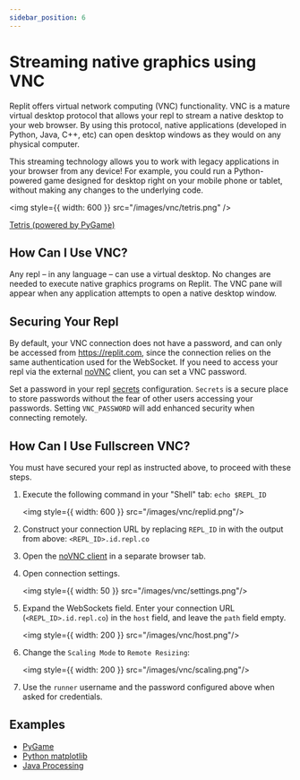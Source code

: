 ```yaml
---
sidebar_position: 6
---
```


# Streaming native graphics using VNC 

Replit offers virtual network computing (VNC) functionality. VNC is a mature virtual desktop protocol that allows your repl to stream a native desktop to your web browser. By using this protocol, native applications (developed in Python, Java, C++, etc) can open desktop windows as they would on any physical computer. 

This streaming technology allows you to work with legacy applications in your browser from any device! For example, you could run a Python-powered game designed for desktop right on your mobile phone or tablet, without making any changes to the underlying code.

<img
  style={{ width: 600 }}
  src="/images/vnc/tetris.png"
/>

<a href="https://replit.com/@demcrepl/Tetris-in-Pygame" target="_blank">Tetris (powered by PyGame)</a>

## How Can I Use VNC?

Any repl – in any language – can use a virtual desktop. No changes are needed to execute native graphics programs on Replit. The VNC pane will appear when any application attempts to open a native desktop window.


## Securing Your Repl 

By default, your VNC connection does not have a password, and can only be accessed from https://replit.com, since the connection relies on the same authentication used for the WebSocket. If you need to access your repl via the external [noVNC](https://novnc.com) client, you can set a VNC password.

Set a password in your repl [secrets](/repls/secrets-environment-variables) configuration.  `Secrets` is a secure place to store passwords without the fear of other users accessing your passwords. Setting `VNC_PASSWORD` will add enhanced security when connecting remotely.

## How Can I Use Fullscreen VNC?

You must have secured your repl as instructed above, to proceed with these steps.

1. Execute the following command in your "Shell" tab: `echo $REPL_ID`

   <img style={{ width: 600 }} src="/images/vnc/replid.png"/>

2. Construct your connection URL by replacing `REPL_ID` in with the output from above: `<REPL_ID>.id.repl.co`

3. Open the [noVNC client](https://novnc.com/noVNC/vnc.html) in a separate browser tab.

4. Open connection settings.

   <img style={{ width: 50 }} src="/images/vnc/settings.png"/>

5. Expand the WebSockets field. Enter your connection URL (`<REPL_ID>.id.repl.co`) in the `host` field, and leave the `path` field empty.

   <img style={{ width: 200 }} src="/images/vnc/host.png"/>

6. Change the `Scaling Mode` to `Remote Resizing`:
   
   <img style={{ width: 200 }} src="/images/vnc/scaling.png"/>

7. Use the `runner` username and the password configured above when asked for credentials.

## Examples

- <a href="https://replit.com/@demcrepl/Tetris-in-Pygame" target="_blank">PyGame</a>
- <a href="https://replit.com/@amasad/docs-matplotlib" target="_blank">Python matplotlib</a>
- <a href="https://replit.com/@sigcse2021/Game-of-Life-demcrepl" target="_blank">Java Processing</a>
